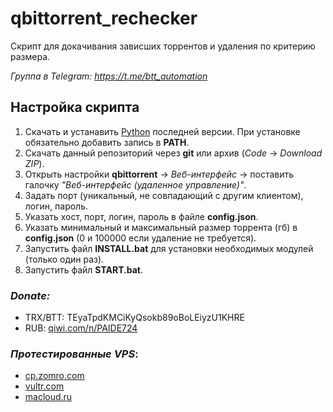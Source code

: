 # qbittorrent_rechecker

Скрипт для докачивания зависших торрентов и удаления по критерию размера.


_Группа в Telegram: https://t.me/btt_automation_

## Настройка скрипта
1. Скачать и устанавить [Python](https://www.python.org/downloads/) последней версии. При установке обязательно добавить запись в **PATH**.
2. Скачать данный репозиторий через **git** или архив (_Code_ -> _Download ZIP_).
3. Открыть настройки **qbittorrent** -> _Веб-интерфейс_ -> поставить галочку _"Веб-интерфейс (удаленное управление)"_.
4. Задать порт (уникальный, не совпадающий с другим клиентом), логин, пароль.
5. Указать хост, порт, логин, пароль в файле **config.json**.
6. Указать минимальный и максимальный размер торрента (гб) в **config.json** (0 и 100000 если удаление не требуется).
7. Запустить файл **INSTALL.bat** для установки необходимых модулей (только один раз).
8. Запустить файл **START.bat**.

### _Donate:_
* TRX/BTT: TEyaTpdKMCiKyQsokb89oBoLEiyzU1KHRE
* RUB: [qiwi.com/n/PAIDE724](QIWI)

### _Протестированные VPS_:
* [cp.zomro.com](https://zomro.com/?from=296803)
* [vultr.com](https://www.vultr.com/?ref=8883507)
* [macloud.ru](https://macloud.ru/?partner=21x4zp5121)
